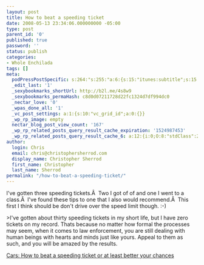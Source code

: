 ```yaml
---
layout: post
title: How to beat a speeding ticket
date: 2008-05-13 23:34:06.000000000 -05:00
type: post
parent_id: '0'
published: true
password: ''
status: publish
categories:
- Whole Enchilada
tags: []
meta:
  podPressPostSpecific: s:264:"s:255:"a:6:{s:15:"itunes:subtitle";s:15:"##PostExcerpt##";s:14:"itunes:summary";s:15:"##PostExcerpt##";s:15:"itunes:keywords";s:17:"##WordPressCats##";s:13:"itunes:author";s:10:"##Global##";s:15:"itunes:explicit";s:7:"Default";s:12:"itunes:block";s:7:"Default";}";";
  _edit_last: '1'
  _sexybookmarks_shortUrl: http://b2l.me/4s8w9
  _sexybookmarks_permaHash: c8d0d07211728d22fc1324d7df994dc0
  _nectar_love: '0'
  _wpas_done_all: '1'
  _vc_post_settings: a:1:{s:10:"vc_grid_id";a:0:{}}
  _wp_rp_image: empty
  nectar_blog_post_view_count: '167'
  _wp_rp_related_posts_query_result_cache_expiration: '1524987453'
  _wp_rp_related_posts_query_result_cache_6: a:12:{i:0;O:8:"stdClass":2:{s:7:"post_id";s:4:"2813";s:5:"score";s:18:"58.826323593589315";}i:1;O:8:"stdClass":2:{s:7:"post_id";s:3:"354";s:5:"score";s:17:"24.05254978157163";}i:2;O:8:"stdClass":2:{s:7:"post_id";s:4:"7173";s:5:"score";s:18:"22.144685634412266";}i:3;O:8:"stdClass":2:{s:7:"post_id";s:4:"1263";s:5:"score";s:18:"19.148676520498704";}i:4;O:8:"stdClass":2:{s:7:"post_id";s:4:"4550";s:5:"score";s:18:"17.757074187270067";}i:5;O:8:"stdClass":2:{s:7:"post_id";s:4:"1345";s:5:"score";s:17:"17.69089426672761";}i:6;O:8:"stdClass":2:{s:7:"post_id";s:3:"156";s:5:"score";s:17:"17.69089426672761";}i:7;O:8:"stdClass":2:{s:7:"post_id";s:4:"2271";s:5:"score";s:18:"16.774676583529263";}i:8;O:8:"stdClass":2:{s:7:"post_id";s:2:"28";s:5:"score";s:17:"16.20578643287159";}i:9;O:8:"stdClass":2:{s:7:"post_id";s:3:"737";s:5:"score";s:18:"16.036671656818257";}i:10;O:8:"stdClass":2:{s:7:"post_id";s:3:"427";s:5:"score";s:18:"15.858312802979297";}i:11;O:8:"stdClass":2:{s:7:"post_id";s:4:"2132";s:5:"score";s:18:"15.662784465422375";}}
author:
  login: Chris
  email: chris@christophersherrod.com
  display_name: Christopher Sherrod
  first_name: Christopher
  last_name: Sherrod
permalink: "/how-to-beat-a-speeding-ticket/"
---
```

<p>I've gotten three speeding tickets.Â  Two I got of of and one I went to a class.Â  I've found these tips to one that I also would recommend.Â  This first I think should be don't drive over the speed limit though. :-)</p>
>I've gotten about thirty speeding tickets in my short life, but I have zero tickets on my record. Thats because no matter how formal the processes may seem, when it comes to law enforcement, you are still dealing with human beings with hearts and minds just like yours. Appeal to them as such, and you will be amazed by the results.</p></blockquote>
<p><a href="http://lifehacker.com/software/cars/how-to-beat-a-speeding-ticket-or-at-least-better-your-chances-208611.php" rel="nofollow">Cars: How to beat a speeding ticket or at least better your chances</a></p>
